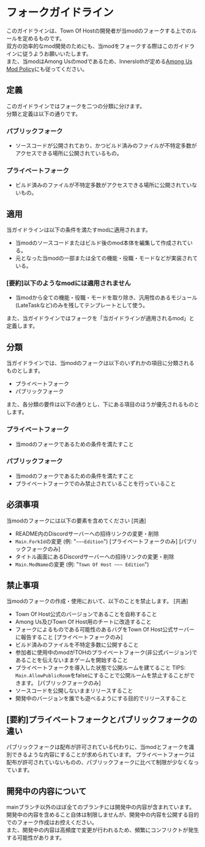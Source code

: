 # フォークガイドライン
このガイドラインは、Town Of Hostの開発者が当modのフォークする上でのルールを定めるものです。  
双方の効率的なmod開発のためにも、当modをフォークする際はこのガイドラインに従うようお願いいたします。  
また、当modはAmong Usのmodであるため、Innerslothが定める[Among Us Mod Policy](https://www.innersloth.com/among-us-mod-policy/)にも従ってください。  

## 定義
このガイドラインではフォークを二つの分類に分けます。  
分類と定義は以下の通りです。
### パブリックフォーク
- ソースコードが公開されており、かつビルド済みのファイルが不特定多数がアクセスできる場所に公開されているもの。
### プライベートフォーク
- ビルド済みのファイルが不特定多数がアクセスできる場所に公開されていないもの。

## 適用
当ガイドラインは以下の条件を満たすmodに適用されます。  
- 当modのソースコードまたはビルド後のmod本体を編集して作成されている。
- 元となった当modの一部または全ての機能・役職・モードなどが実装されている。
### [要約]以下のようなmodには適用されません
- 当modから全ての機能・役職・モードを取り除き、汎用性のあるモジュール(LateTaskなど)のみを残してテンプレートとして使う。

また、当ガイドラインではフォークを「当ガイドラインが適用されるmod」と定義します。   

## 分類
当ガイドラインでは、当modのフォークは以下のいずれかの項目に分類されるものとします。
- プライベートフォーク
- パブリックフォーク

また、各分類の要件は以下の通りとし、下にある項目のほうが優先されるものとします。
### プライベートフォーク
- 当modのフォークであるための条件を満たすこと
### パブリックフォーク
- 当modのフォークであるための条件を満たすこと
- プライベートフォークでのみ禁止されていることを行っていること

## 必須事項
当modのフォークには以下の要素を含めてください
[共通]
- README内のDiscordサーバーへの招待リンクの変更・削除
- `Main.ForkId`の変更 (例: "`~~~Edition`")
[プライベートフォークのみ]
[パブリックフォークのみ]
- タイトル画面にあるDiscordサーバーへの招待リンクの変更・削除
- `Main.ModName`の変更 (例: "`Town Of Host ~~~ Edition`")

## 禁止事項
当modのフォークの作成・使用において、以下のことを禁止します。
[共通]
- Town Of Host公式のバージョンであることを自称すること
- Among Us及びTown Of Host用のチートに改造すること
- フォークによるものである可能性のあるバグをTown Of Host公式サーバーに報告すること
[プライベートフォークのみ]
- ビルド済みのファイルを不特定多数に公開すること
- 参加者に使用中のmodがTOHのプライベートフォーク(非公式バージョン)であることを伝えないままゲームを開始すること
- プライベートフォークを導入した状態で公開ルームを建てること
TIPS: `Main.AllowPublicRoom`をfalseにすることで公開ルームを禁止することができます。
[パブリックフォークのみ]
- ソースコードを公開しないままリリースすること
- 開発中のバージョンを誰でも遊べるようにする目的でリリースすること

## [要約]プライベートフォークとパブリックフォークの違い
パブリックフォークは配布が許可されている代わりに、当modとフォークを識別できるような内容にすることが求められています。
プライベートフォークは配布が許可されていないものの、パブリックフォークに比べて制限が少なくなっています。

## 開発中の内容について
mainブランチ以外のほぼ全てのブランチには開発中の内容が含まれています。  
開発中の内容を含めること自体は制限しませんが、開発中の内容を公開する目的でのフォーク作成はお控えください。  
また、開発中の内容は高頻度で変更が行われるため、頻繁にコンフリクトが発生する可能性があります。  